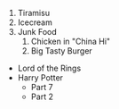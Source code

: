 1. Tiramisu
2. Icecream
3. Junk Food
   1. Chicken in "China Hi"
   2. Big Tasty Burger


* Lord of the Rings
* Harry Potter
  * Part 7
  * Part 2